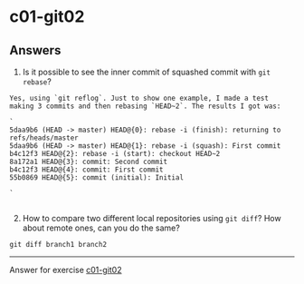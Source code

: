 # c01-git02

## Answers

1. Is it possible to see the inner commit of squashed commit with `git rebase`?
```
Yes, using `git reflog`. Just to show one example, I made a test making 3 commits and then rebasing `HEAD~2`. The results I got was:

`
5daa9b6 (HEAD -> master) HEAD@{0}: rebase -i (finish): returning to refs/heads/master
5daa9b6 (HEAD -> master) HEAD@{1}: rebase -i (squash): First commit
b4c12f3 HEAD@{2}: rebase -i (start): checkout HEAD~2
8a172a1 HEAD@{3}: commit: Second commit
b4c12f3 HEAD@{4}: commit: First commit
55b0869 HEAD@{5}: commit (initial): Initial

`


```

2. How to compare two different local repositories using `git diff`? How about remote ones, can you do the same?
```
git diff branch1 branch2

```

<!-- Don't change anything below this point-->
<!-- Before commiting, remove both commented lines--> 
***
Answer for exercise [c01-git02](https://github.com/devopsacademyau/academy/blob/c54d252bda58575e9dc9f92718237bed58aae772/classes/01class/exercises/c01-git02/README.md)

